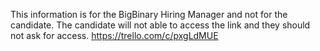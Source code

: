 This information is for the BigBinary Hiring Manager and not for the candidate. 
The candidate will not able to access the link and they should not ask for access.
https://trello.com/c/pxgLdMUE
